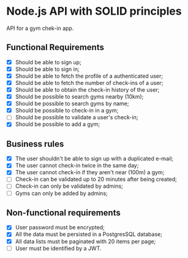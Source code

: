 # Node.js API with SOLID principles

API for a gym chek-in app.

## Functional Requirements

- [x] Should be able to sign up;
- [x] Should be able to sign in;
- [x] Should be able to fetch the profile of a authenticated user;
- [x] Should be able to fetch the number of check-ins of a user;
- [x] Should be able to obtain the check-in history of the user;
- [x] Should be possible to search gyms nearby (10km);
- [x] Should be possible to search gyms by name;
- [x] Should be possible to check-in in a gym;
- [ ] Should be possible to validate a user's check-in;
- [x] Should be possible to add a gym;

## Business rules

- [x] The user shouldn't be able to sign up with a duplicated e-mail;
- [x] The user cannot check-in twice in the same day;
- [x] The user cannot check-in if they aren't near (100m) a gym;
- [ ] Check-in can be validated up to 20 minutes after being created;
- [ ] Check-in can only be validated by admins;
- [ ] Gyms can only be added by admins;

## Non-functional requirements

- [x] User password must be encrypted;
- [x] All the data must be persisted in a PostgresSQL database;
- [x] All data lists must be paginated with 20 items per page;
- [ ] User must be identified by a JWT.
